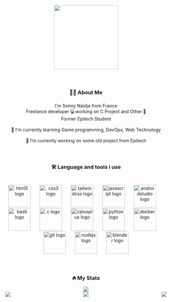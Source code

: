 <br clear="both">

<div align="center">
  <img height="200" src="https://i.postimg.cc/hv4KmJ9k/github-header-image-2.png"  />
</div>

###

<br clear="both">

<h3 align="center">👩‍💻  About Me</h3>

###

<p align="center">I'm Sonny Naidja from France<br>Freelance developer 💻 working on C Project and Other 🚀<br>Former Epitech Student<br><br>🌱 I’m currently learning Game programming, DevOps, Web Technology<br><br>🔭 I’m currently working on some old project from Epitech</p>

###

<br clear="both">

<h3 align="center">🛠 Language and tools i use</h3>

###

<br clear="both">

<div align="center">
  <img src="https://skillicons.dev/icons?i=html" height="70" alt="html5 logo"  />
  <img width="20" />
  <img src="https://skillicons.dev/icons?i=css" height="70" alt="css3 logo"  />
  <img width="20" />
  <img src="https://skillicons.dev/icons?i=tailwind" height="70" alt="tailwindcss logo"  />
  <img width="20" />
  <img src="https://skillicons.dev/icons?i=js" height="70" alt="javascript logo"  />
  <img width="20" />
  <img src="https://skillicons.dev/icons?i=androidstudio" height="70" alt="androidstudio logo"  />
  <img width="20" />
  <img src="https://skillicons.dev/icons?i=bash" height="70" alt="bash logo"  />
  <img width="20" />
  <img src="https://skillicons.dev/icons?i=c" height="70" alt="c logo"  />
  <img width="20" />
  <img src="https://skillicons.dev/icons?i=cpp" height="70" alt="cplusplus logo"  />
  <img width="20" />
  <img src="https://skillicons.dev/icons?i=py" height="70" alt="python logo"  />
  <img width="20" />
  <img src="https://skillicons.dev/icons?i=docker" height="70" alt="docker logo"  />
  <img width="20" />
  <img src="https://skillicons.dev/icons?i=git" height="70" alt="git logo"  />
  <img width="20" />
  <img src="https://cdn.jsdelivr.net/gh/devicons/devicon/icons/nodejs/nodejs-original.svg" height="70" alt="nodejs logo"  />
  <img width="20" />
  <img src="https://skillicons.dev/icons?i=blender" height="70" alt="blender logo"  />
</div>

###

<br clear="both">

<h3 align="center">🔥   My Stats</h3>
<div align="center"><img src="http://github-profile-summary-cards.vercel.app/api/cards/profile-details?username=NASonny&theme=discord_old_blurple" align="center" /></div>
<img src="https://github-readme-stats.vercel.app/api/top-langs/?username=NASonny&hide_border=true&layout=compact" align="left"/>
<img src="http://github-profile-summary-cards.vercel.app/api/cards/productive-time?username=NASonny&theme=discord_old_blurple&utcOffset=8" align="right"/>
<div align="center"><img src="https://github-widgetbox.vercel.app/api/profile?username=NASonny&data=followers,repositories,stars,commits&theme=nautilus" align="center"/></div>
